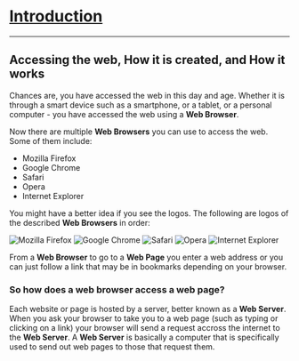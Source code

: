 # <ins>Introduction</ins> # 
---
## Accessing the web, How it is created, and How it works ## 

Chances are, you have accessed the web in this day and age. Whether it is through a smart device such as a smartphone, or a tablet, or a personal computer - you have accessed the web using a **Web Browser**. 

Now there are multiple **Web Browsers** you can use to access the web. Some of them include: 

* Mozilla Firefox 
* Google Chrome
* Safari
* Opera
* Internet Explorer 

You might have a better idea if you see the logos. The following are logos of the described **Web Browsers** in order: 

![Mozilla Firefox](https://www.mozilla.org/media/protocol/img/logos/firefox/browser/logo-lg-high-res.fbc7ffbb50fd.png)
![Google Chrome](https://i.pinimg.com/originals/0a/6b/c7/0a6bc77193c559f6e6c986bbf87227c6.png)
![Safari](https://support.uakron.edu/wiki/images/d/d4/Safari-logo.png)
![Opera](https://pngimg.com/uploads/opers/opers_PNG25.png)
![Internet Explorer](http://guiadeinternet.com/files/2011/11/Internet_Explorer_9.png)

From a **Web Browser** to go to a **Web Page** you enter a web address or you can just follow a link that may be in bookmarks depending on your browser. 

### So how does a web browser access a web page? 

Each website or page is hosted by a server, better known as a **Web Server**. When you ask your browser to take you to a web page (such as typing or clicking on a link) your browser will send a request accross the internet to the **Web Server**. A **Web Server** is basically a computer that is specifically used to send out web pages to those that request them. 









